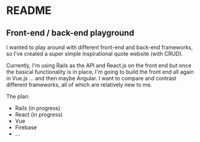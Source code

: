 # README

## Front-end / back-end playground

I wanted to play around with different front-end and back-end frameworks, so I've created a super simple inspirational quote website (with CRUD).

Currently, I'm using Rails as the API and React.js on the front end but once the basical functionality is in place, I'm going to build the front end all again in Vue.js ... and then maybe Angular. I want to compare and contrast different frameworks, all of which are relatively new to me.

The plan:
- Rails (in progress)
- React (in progress)
- Vue
- Firebase
- ...